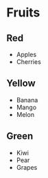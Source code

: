 # Fruits

## Red
- Apples
- Cherries
## Yellow
- Banana
- Mango
- Melon

## Green
- Kiwi
- Pear
- Grapes